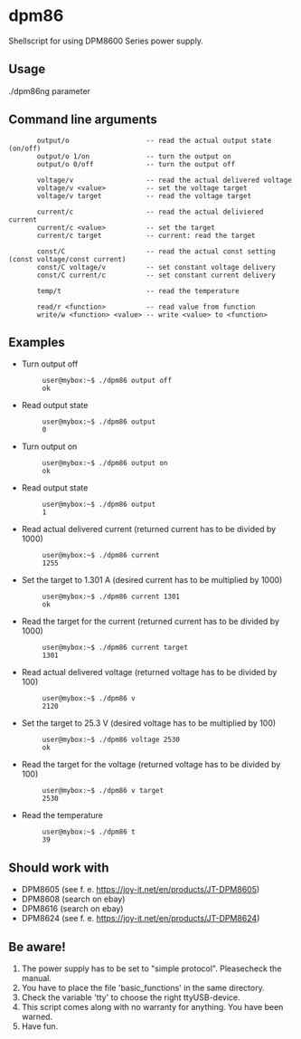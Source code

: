 # dpm86

Shellscript for using DPM8600 Series power supply.

## Usage
 
 ./dpm86ng parameter

## Command line arguments
 
           output/o                   -- read the actual output state (on/off)
           output/o 1/on              -- turn the output on
           output/o 0/off             -- turn the output off

           voltage/v                  -- read the actual delivered voltage
           voltage/v <value>          -- set the voltage target
           voltage/v target           -- read the voltage target

           current/c                  -- read the actual deliviered current
           current/c <value>          -- set the target
           current/c target           -- current: read the target

           const/C                    -- read the actual const setting (const voltage/const current)
           const/C voltage/v          -- set constant voltage delivery
           const/C current/c          -- set constant current delivery

           temp/t                     -- read the temperature

           read/r <function>          -- read value from function
           write/w <function> <value> -- write <value> to <function>

## Examples

- Turn output off

           user@mybox:~$ ./dpm86 output off
           ok

- Read output state

           user@mybox:~$ ./dpm86 output
           0

- Turn output on

           user@mybox:~$ ./dpm86 output on
           ok

- Read output state

           user@mybox:~$ ./dpm86 output
           1

- Read actual delivered current (returned current has to be divided by 1000)

           user@mybox:~$ ./dpm86 current
           1255

- Set the target to 1.301 A (desired current has to be multiplied by 1000)

           user@mybox:~$ ./dpm86 current 1301
           ok

- Read the target for the current (returned current has to be divided by 1000)

           user@mybox:~$ ./dpm86 current target
           1301

- Read actual delivered voltage (returned voltage has to be divided by 100)

           user@mybox:~$ ./dpm86 v
           2120

- Set the target to 25.3 V (desired voltage has to be multiplied by 100)

           user@mybox:~$ ./dpm86 voltage 2530
           ok

- Read the target for the voltage (returned voltage has to be divided by 100)

           user@mybox:~$ ./dpm86 v target
           2530

- Read the temperature

           user@mybox:~$ ./dpm86 t
           39
 
## Should work with

- DPM8605 (see f. e. https://joy-it.net/en/products/JT-DPM8605)
- DPM8608 (search on ebay)
- DPM8616 (search on ebay)
- DPM8624 (see f. e. https://joy-it.net/en/products/JT-DPM8624)

## Be aware!
 
1. The power supply has to be set to "simple protocol". Pleasecheck the manual.
2. You have to place the file 'basic_functions' in the same directory.
3. Check the variable 'tty' to choose the right ttyUSB-device.
4. This script comes along with no warranty for anything. You have been warned.
5. Have fun.
